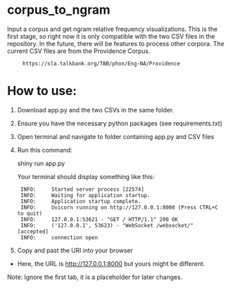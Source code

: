# corpus_to_ngram
Input a corpus and get ngram relative frequency visualizations. This is the first stage, so right now it is only compatible with the two CSV files in the repository. In the future, there will be features to process other corpora. The current CSV files are from the Providence Corpus.

         https://sla.talkbank.org/TBB/phon/Eng-NA/Providence

# How to use:
1. Download app.py and the two CSVs in the same folder.
2. Ensure you have the necessary python packages (see requirements.txt)
3. Open terminal and navigate to folder containing app.py and CSV files
4. Run this command:

   shiny run app.py

   Your terminal should display something like this:

        INFO:     Started server process [22574]
        INFO:     Waiting for application startup.
        INFO:     Application startup complete.
        INFO:     Uvicorn running on http://127.0.0.1:8000 (Press CTRL+C to quit)
        INFO:     127.0.0.1:53621 - "GET / HTTP/1.1" 200 OK
        INFO:     ('127.0.0.1', 53623) - "WebSocket /websocket/" [accepted]
        INFO:     connection open

5. Copy and past the URl into your browser
* Here, the URL is http://127.0.0.1:8000 but yours might be different.

Note: Ignore the first tab, it is a placeholder for later changes.
